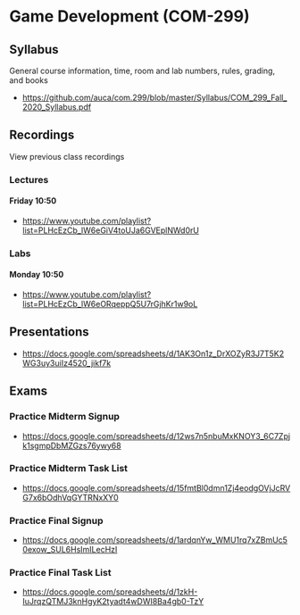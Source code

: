 # Game Development (COM-299)

## Syllabus

General course information, time, room and lab numbers, rules, grading, and
books

* <https://github.com/auca/com.299/blob/master/Syllabus/COM_299_Fall_2020_Syllabus.pdf>

## Recordings

View previous class recordings

### Lectures

#### Friday 10:50

* <https://www.youtube.com/playlist?list=PLHcEzCb_lW6eGiV4toUJa6GVEplNWd0rU>

### Labs

#### Monday 10:50

* <https://www.youtube.com/playlist?list=PLHcEzCb_lW6eORqeppQ5U7rGjhKr1w9oL>

## Presentations

* <https://docs.google.com/spreadsheets/d/1AK3On1z_DrXOZyR3J7T5K2WG3uy3uiIz4520_jikf7k>

## Exams

### Practice Midterm Signup

* <https://docs.google.com/spreadsheets/d/12ws7n5nbuMxKNOY3_6C7Zpjk1sgmpDbMZGzs76ywy68>

### Practice Midterm Task List

* <https://docs.google.com/spreadsheets/d/15fmtBl0dmn1Zj4eodgOVjJcRVG7x6bOdhVqGYTRNxXY0>

### Practice Final Signup

* <https://docs.google.com/spreadsheets/d/1ardqnYw_WMU1rq7xZBmUc50exow_SUL6HsImILecHzI>

### Practice Final Task List

* <https://docs.google.com/spreadsheets/d/1zkH-IuJrqzQTMJ3knHgyK2tyadt4wDWI8Ba4gb0-TzY>
